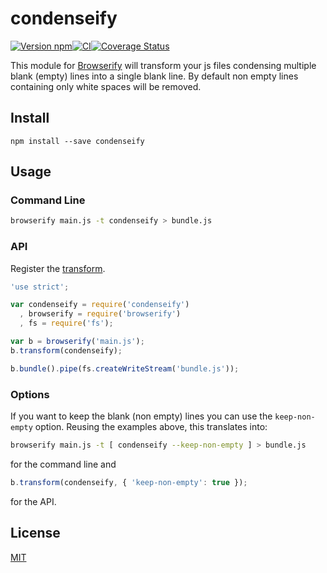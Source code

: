 # condenseify

[![Version npm](https://img.shields.io/npm/v/condenseify.svg?style=flat-square)](https://www.npmjs.com/package/condenseify)[![CI](https://img.shields.io/github/actions/workflow/status/primus/condenseify/ci.yml?branch=master&label=CI&style=flat-square)](https://github.com/primus/condenseify/actions?query=workflow%3ACI+branch%3Amaster)[![Coverage Status](https://img.shields.io/coveralls/primus/condenseify/master.svg?style=flat-square)](https://coveralls.io/r/primus/condenseify?branch=master)

This module for [Browserify](http://browserify.org/) will transform your js
files condensing multiple blank (empty) lines into a single blank line. By
default non empty lines containing only white spaces will be removed.

## Install

```
npm install --save condenseify
```

## Usage

### Command Line

```sh
browserify main.js -t condenseify > bundle.js
```

### API

Register the [transform](https://github.com/substack/node-browserify#btransformtr-opts).

```js
'use strict';

var condenseify = require('condenseify')
  , browserify = require('browserify')
  , fs = require('fs');

var b = browserify('main.js');
b.transform(condenseify);

b.bundle().pipe(fs.createWriteStream('bundle.js'));
```

### Options

If you want to keep the blank (non empty) lines you can use the `keep-non-empty`
option. Reusing the examples above, this translates into:

```sh
browserify main.js -t [ condenseify --keep-non-empty ] > bundle.js
```

for the command line and

```js
b.transform(condenseify, { 'keep-non-empty': true });
```

for the API.

## License

[MIT](LICENSE)
